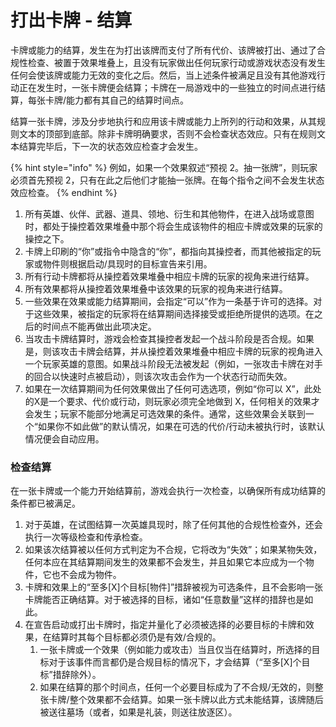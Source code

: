 # 打出卡牌 - 结算

卡牌或能力的结算，发生在为打出该牌而支付了所有代价、该牌被打出、通过了合规性检查、被置于效果堆叠上，且没有玩家做出任何玩家行动或游戏状态没有发生任何会使该牌或能力无效的变化之后。然后，当上述条件被满足且没有其他游戏行动正在发生时，一张卡牌便会结算；卡牌在一局游戏中的一些独立的时间点进行结算，每张卡牌/能力都有其自己的结算时间点。

结算一张卡牌，涉及分步地执行和应用该卡牌或能力上所列的行动和效果，从其规则文本的顶部到底部。除非卡牌明确要求，否则不会检查状态效应。只有在规则文本结算完毕后，下一次的状态效应检查才会发生。

{% hint style="info" %}
例如，如果一个效果叙述“预视 2。抽一张牌”，则玩家必须首先预视 2，只有在此之后他们才能抽一张牌。在每个指令之间不会发生状态效应检查。
{% endhint %}

1. 所有英雄、伙伴、武器、道具、领地、衍生和其他物件，在进入战场或意图时，都处于操控着效果堆叠中那个将会生成该物件的相应卡牌或效果的玩家的操控之下。
2. 卡牌上印刷的“你”或指令中隐含的“你”，都指向其操控者，而其他被指定的玩家或物件则根据启动/具现时的目标宣告来引用。
3. 所有行动卡牌都将从操控着效果堆叠中相应卡牌的玩家的视角来进行结算。
4. 所有效果都将从操控着效果堆叠中该效果的玩家的视角来进行结算。
5. 一些效果在效果或能力结算期间，会指定“可以”作为一条基于许可的选择。对于这些效果，被指定的玩家将在结算期间选择接受或拒绝所提供的选项。在之后的时间点不能再做出此项决定。
6. 当攻击卡牌结算时，游戏会检查其操控者发起一个战斗阶段是否合规。如果是，则该攻击卡牌会结算，并从操控着效果堆叠中相应卡牌的玩家的视角进入一个玩家英雄的意图。如果战斗阶段无法被发起（例如，一张攻击卡牌在对手的回合以快速时点被启动），则该次攻击会作为一个状态行动而失效。
7. 如果在一次结算期间为任何效果做出了任何可选选项，例如“你可以 X”，此处的X是一个要求、代价或行动，则玩家必须完全地做到 X，任何相关的效果才会发生；玩家不能部分地满足可选效果的条件。通常，这些效果会关联到一个“如果你不如此做”的默认情况，如果在可选的代价/行动未被执行时，该默认情况便会自动应用。

### 检查结算

在一张卡牌或一个能力开始结算前，游戏会执行一次检查，以确保所有成功结算的条件都已被满足。

1. 对于英雄，在试图结算一次英雄具现时，除了任何其他的合规性检查外，还会执行一次等级检查和传承检查。
2. 如果该次结算被以任何方式判定为不合规，它将改为“失效”；如果某物失效，任何本应在其结算期间发生的效果都不会发生，并且如果它本应成为一个物件，它也不会成为物件。
3. 卡牌和效果上的“至多\[X]个目标\[物件]”措辞被视为可选条件，且不会影响一张卡牌能否正确结算。对于被选择的目标，诸如“任意数量”这样的措辞也是如此。
4. 在宣告启动或打出卡牌时，指定并量化了必须被选择的必要目标的卡牌和效果，在结算时其每个目标都必须仍是有效/合规的。
   1. 一张卡牌或一个效果（例如能力或攻击）当且仅当在结算时，所选择的目标对于该事件而言都仍是合规目标的情况下，才会结算（“至多\[X]个目标”措辞除外）。
   2. 如果在结算的那个时间点，任何一个必要目标成为了不合规/无效的，则整张卡牌/整个效果都不会结算。如果一张卡牌以此方式未能结算，该牌随后被送往墓场（或者，如果是礼装，则送往放逐区）。
